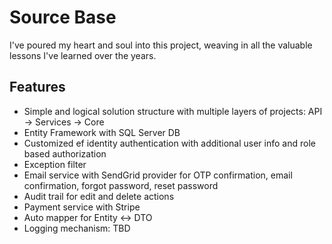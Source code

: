 # Source Base
I've poured my heart and soul into this project, weaving in all the valuable lessons I've learned over the years.


## Features
- Simple and logical solution structure with multiple layers of projects: API -> Services -> Core
- Entity Framework with SQL Server DB
- Customized ef identity authentication with additional user info and role based authorization
- Exception filter
- Email service with SendGrid provider for OTP confirmation, email confirmation, forgot password, reset password
- Audit trail for edit and delete actions
- Payment service with Stripe
- Auto mapper for Entity <-> DTO
- Logging mechanism: TBD
